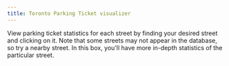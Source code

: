 ```yaml
---
title: Toronto Parking Ticket visualizer
---
```


<link rel="stylesheet" href="/parkingtoronto/viz.css" />
<link rel="stylesheet" href="https://unpkg.com/leaflet@1.3.4/dist/leaflet.css" integrity="sha512-puBpdR0798OZvTTbP4A8Ix/l+A4dHDD0DGqYW6RQ+9jxkRFclaxxQb/SJAWZfWAkuyeQUytO7+7N4QKrDh+drA==" crossorigin="" />

<script src="https://unpkg.com/leaflet@1.3.4/dist/leaflet.js" integrity="sha512-nMMmRyTVoLYqjP9hrbed9S+FzjZHW5gY1TWCHA5ckwXZBadntCNs8kEqAWdrb9O7rxbCaA4lKTIWjDXZxflOcA==" crossorigin=""></script>

<script src="https://code.jquery.com/jquery-3.3.1.min.js" integrity="sha256-FgpCb/KJQlLNfOu91ta32o/NMZxltwRo8QtmkMRdAu8=" crossorigin="anonymous"></script>
<script src="https://unpkg.com/moment"></script>
<script src="https://cdn.plot.ly/plotly-latest.min.js"></script>

<script src="https://cdn.jsdelivr.net/npm/jstat@latest/dist/jstat.min.js"></script>
<script src="https://cdn.jsdelivr.net/npm/js-cookie@2/src/js.cookie.min.js"></script>

<div class="container">
<div class="row">
<div class="col-lg-8 col-md-10 mx-auto">
<div id="mapid"></div>

<div id="streetinfo">
<p align="left">
View parking ticket statistics for each street by finding your desired street and clicking on it. Note that some streets may not appear in the database, so try a nearby street. In this box, you'll have more in-depth statistics of the particular street.
</p>
</div>

<script type="text/javascript" src="/parkingtoronto/viz.js"></script>

<div id="moreInfo">

<h3 id="streetName"> </h3>

<div width="75%" align="center" min-height="400px"> 

<div id="numInfractions"> </div>

<div id="modeCode"> </div>

<div id="avgFine"> </div>

<div id="hourlyhist"></div>

<div id="interarrivalhist"></div>

<div id="interarrivalboxplot"></div>
</div>
</div>

</div>
</div>
</div>
